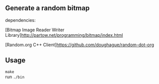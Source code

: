 Generate a random bitmap
-------
dependencies: 

[Bitmap Image Reader Writer Library]http://partow.net/programming/bitmap/index.html

[Random.org C++ Client]https://github.com/doughague/random-dot-org

Usage
-------
`make`  
run `./bin`
